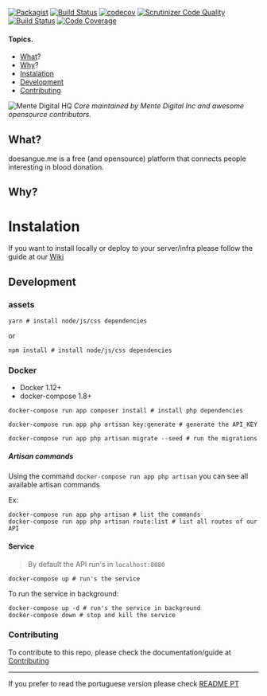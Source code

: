 [![Packagist](https://img.shields.io/packagist/v/doesangueorg/core.svg)](https://packagist.org/packages/doesangueorg/core)
[![Build Status](https://travis-ci.org/doesangueorg/doesangue-core.svg?branch=development)](https://travis-ci.org/doesangueorg/doesangue-core)
[![codecov](https://codecov.io/gh/doesangueorg/doesangue-core/branch/development/graph/badge.svg)](https://codecov.io/gh/doesangueorg/doesangue-core)
[![Scrutinizer Code Quality](https://scrutinizer-ci.com/g/doesangueorg/doesangue-core/badges/quality-score.png?b=development)](https://scrutinizer-ci.com/g/doesangueorg/doesangue-core/?branch=development)
[![Build Status](https://scrutinizer-ci.com/g/doesangueorg/doesangue-core/badges/build.png?b=development)](https://scrutinizer-ci.com/g/doesangueorg/doesangue-core/build-status/development)
[![Code Coverage](https://scrutinizer-ci.com/g/doesangueorg/doesangue-core/badges/coverage.png?b=laravel-55)](https://scrutinizer-ci.com/g/doesangueorg/doesangue-core/?branch=laravel-55)


#### Topics.
* [What](#what)?
* [Why](#why)?
* [Instalation](#instalation)
* [Development](#development)
* [Contributing](#contributing)

![Mente Digital HQ](public/img/logo.jpg)
*Core maintained by Mente Digital Inc and awesome opensource contributors.*


## What?
doesangue.me is a free (and opensource) platform that connects people interesting in blood donation.

## Why?


# Instalation

If you want to install locally or deploy to your server/infra please follow the guide at our [Wiki](https://github.com/doesangueorg/doesangue-core/wiki)

## Development

### assets

```shell
yarn # install node/js/css dependencies
```
or
```shell
npm install # install node/js/css dependencies
```

### Docker

- Docker 1.12+
- docker-compose 1.8+

```shell
docker-compose run app composer install # install php dependencies
```

```shell
docker-compose run app php artisan key:generate # generate the API_KEY
```

```shell
docker-compose run app php artisan migrate --seed # run the migrations
```

##### Artisan commands
Using the command `docker-compose run app php artisan` you can see all available artisan commands

Ex:

```shell
docker-compose run app php artisan # list the commands
docker-compose run app php artisan route:list # list all routes of our API
```

#### Service
> By default the API run's in `localhost:8080`

```shell
docker-compose up # run's the service
```

To run the service in background:

```shell
docker-compose up -d # run's the service in background
docker-compose down # stop and kill the service
```


### Contributing
To contribute to this repo, please check the documentation/guide at [Contributing](CONTRIBUTING.md)

-----------------
If you prefer to read the portuguese version please check [README PT](README_PT.md) 
